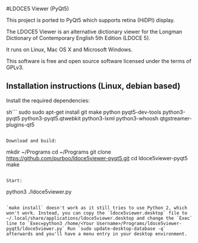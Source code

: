 #LDOCE5 Viewer (PyQt5)

This project is ported to PyQt5 which supports retina (HiDPI) display.  

The LDOCE5 Viewer is an alternative dictionary viewer for the Longman Dictionary of Contemporary English 5th Edition (LDOCE 5).

It runs on Linux, Mac OS X and Microsoft Windows.

This software is free and open source software licensed under the terms of GPLv3.

## Installation instructions (Linux, debian based)

Install the required dependencies:

sh```
sudo sudo apt-get install git make python pyqt5-dev-tools python3-pyqt5 python3-pyqt5.qtwebkit python3-lxml python3-whoosh  qtgstreamer-plugins-qt5
```

Download and build:
```
mkdir ~/Programs
cd ~/Programs
git clone https://github.com/purboo/ldoce5viewer-pyqt5.git
cd ldoce5viewer-pyqt5
make
```

Start:
```
python3 ./ldoce5viewer.py
```

`make install` doesn't work as it still tries to use Python 2, which won't work. Instead, you can copy the `ldoce5viewer.desktop` file to ~/.local/share/applications/ldoce5viewer.desktop and change the `Exec` line to `Exec=python3 /home/<Your Username>/Programs/ldoce5viewer-pyqt5/ldoce5viewer.py` Run `sudo update-desktop-database -q` afterwards and you'll have a menu entry in your desktop environment. 
